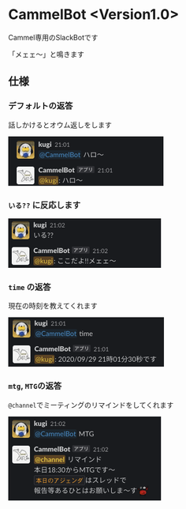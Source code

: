 # CammelBot <Version1.0>
Cammel専用のSlackBotです

「メェェ〜」と鳴きます

## 仕様
### デフォルトの返答
話しかけるとオウム返しをします

![](img/default.png)

### `いる??` に反応します

![](img/here.png)

### `time` の返答
現在の時刻を教えてくれます

![](img/time.png)

### `mtg`, `MTG`の返答
`@channel`でミーティングのリマインドをしてくれます

![](img/MTG.png)
